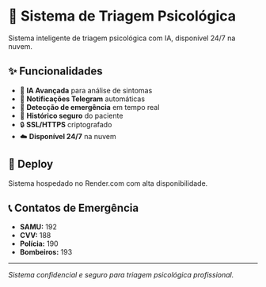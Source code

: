 # 🏥 Sistema de Triagem Psicológica

Sistema inteligente de triagem psicológica com IA, disponível 24/7 na nuvem.

## ✨ Funcionalidades

- 🤖 **IA Avançada** para análise de sintomas
- 📱 **Notificações Telegram** automáticas
- 🚨 **Detecção de emergência** em tempo real
- 💾 **Histórico seguro** do paciente
- 🔒 **SSL/HTTPS** criptografado
- ☁️ **Disponível 24/7** na nuvem

## 🚀 Deploy

Sistema hospedado no Render.com com alta disponibilidade.

## 📞 Contatos de Emergência

- **SAMU:** 192
- **CVV:** 188
- **Polícia:** 190
- **Bombeiros:** 193

---

*Sistema confidencial e seguro para triagem psicológica profissional.*